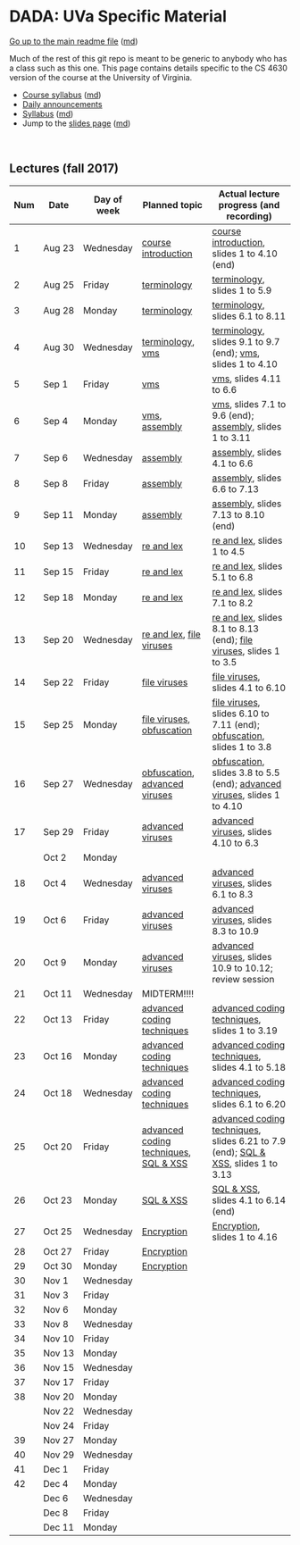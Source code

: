 DADA: UVa Specific Material
===========================

[Go up to the main readme file](../readme.html) ([md](../readme.md))

Much of the rest of this git repo is meant to be generic to anybody
who has a class such as this one.  This page contains details specific
to the CS 4630 version of the course at the University of Virginia.

- [Course syllabus][1] ([md][2])
- [Daily announcements][4]
- [Syllabus][5] ([md][6])
- Jump to the [slides page](../slides/index.html) ([md](../slides/index.md))

&nbsp;  

Lectures (fall 2017)
--------------------

| Num | Date        | Day of week | Planned topic |Actual lecture progress (and recording) | 
|---|-----|------|---------------|------------------|
| 1   | Aug&nbsp;23 | Wednesday   | [course introduction][101] | [course introduction][101], slides 1 to 4.10 (end) |
| 2   | Aug&nbsp;25 | Friday      | [terminology][102] | [terminology][102], slides 1 to 5.9 |
| 3   | Aug&nbsp;28 | Monday      | [terminology][102] | [terminology][102], slides 6.1 to 8.11 |
| 4   | Aug&nbsp;30 | Wednesday   | [terminology][102], [vms][103] | [terminology][102], slides 9.1 to 9.7 (end); [vms][103], slides 1 to 4.10 |
| 5   | Sep&nbsp;1  | Friday      | [vms][103]    | [vms][103], slides 4.11 to 6.6 |
| 6   | Sep&nbsp;4  | Monday      | [vms][103], [assembly][104] | [vms][103], slides 7.1 to 9.6 (end); [assembly][104], slides 1 to 3.11 |
| 7   | Sep&nbsp;6  | Wednesday   | [assembly][104] | [assembly][104], slides 4.1 to 6.6 |
| 8   | Sep&nbsp;8  | Friday      | [assembly][104] | [assembly][104], slides 6.6 to 7.13 |
| 9   | Sep&nbsp;11 | Monday      | [assembly][104] | [assembly][104], slides 7.13 to 8.10 (end) |
| 10  | Sep&nbsp;13 | Wednesday   | [re and lex][105] | [re and lex][105], slides 1 to 4.5 |
| 11  | Sep&nbsp;15 | Friday      | [re and lex][105] | [re and lex][105], slides 5.1 to 6.8 |
| 12  | Sep&nbsp;18 | Monday      | [re and lex][105] | [re and lex][105], slides 7.1 to 8.2 |
| 13  | Sep&nbsp;20 | Wednesday   | [re and lex][105], [file viruses][106] | [re and lex][105], slides 8.1 to 8.13 (end); [file viruses][106], slides 1 to 3.5 |
| 14  | Sep&nbsp;22 | Friday      | [file viruses][106] | [file viruses][106], slides 4.1 to 6.10 |
| 15  | Sep&nbsp;25 | Monday      | [file viruses][106], [obfuscation][107] | [file viruses][106], slides 6.10 to 7.11 (end); [obfuscation][107], slides 1 to 3.8 |
| 16  | Sep&nbsp;27 | Wednesday   | [obfuscation][107], [advanced viruses][108] | [obfuscation][107], slides 3.8 to 5.5 (end); [advanced viruses][108], slides 1 to 4.10 |
| 17  | Sep&nbsp;29 | Friday      | [advanced viruses][108] | [advanced viruses][108], slides 4.10 to 6.3 |
|     | Oct&nbsp;2  | Monday      |               |               |
| 18  | Oct&nbsp;4  | Wednesday   | [advanced viruses][108] | [advanced viruses][108], slides 6.1 to 8.3 |
| 19  | Oct&nbsp;6  | Friday      | [advanced viruses][108] | [advanced viruses][108], slides 8.3 to 10.9 |
| 20  | Oct&nbsp;9  | Monday      | [advanced viruses][108] | [advanced viruses][108], slides 10.9 to 10.12; review session |
| 21  | Oct&nbsp;11 | Wednesday   | MIDTERM!!!! | |
| 22  | Oct&nbsp;13 | Friday      | [advanced coding techniques][109] | [advanced coding techniques][109], slides 1 to 3.19 |
| 23  | Oct&nbsp;16 | Monday      | [advanced coding techniques][109] | [advanced coding techniques][109], slides 4.1 to 5.18 |
| 24  | Oct&nbsp;18 | Wednesday   | [advanced coding techniques][109] | [advanced coding techniques][109], slides 6.1 to 6.20 |
| 25  | Oct&nbsp;20 | Friday      | [advanced coding techniques][109], [SQL & XSS][110] | [advanced coding techniques][109], slides 6.21 to 7.9 (end); [SQL & XSS][110], slides 1 to 3.13 |
| 26  | Oct&nbsp;23 | Monday      | [SQL & XSS][110] | [SQL & XSS][110], slides 4.1 to 6.14 (end) |
| 27  | Oct&nbsp;25 | Wednesday   | [Encryption][111] | [Encryption][111], slides 1 to 4.16 |
| 28  | Oct&nbsp;27 | Friday      | [Encryption][111] |                 |
| 29  | Oct&nbsp;30 | Monday      | [Encryption][111] |                 |
| 30  | Nov&nbsp;1  | Wednesday   |               |               |
| 31  | Nov&nbsp;3  | Friday      |               |               |
| 32  | Nov&nbsp;6  | Monday      |               |               |
| 33  | Nov&nbsp;8  | Wednesday   |               |               |
| 34  | Nov&nbsp;10 | Friday      |               |               |
| 35  | Nov&nbsp;13 | Monday      |               |               |
| 36  | Nov&nbsp;15 | Wednesday   |               |               |
| 37  | Nov&nbsp;17 | Friday      |               |               |
| 38  | Nov&nbsp;20 | Monday      |               |               |
|     | Nov&nbsp;22 | Wednesday   |               |               |
|     | Nov&nbsp;24 | Friday      |               |               |
| 39  | Nov&nbsp;27 | Monday      |               |               |
| 40  | Nov&nbsp;29 | Wednesday   |               |               |
| 41  | Dec&nbsp;1  | Friday      |               |               |
| 42  | Dec&nbsp;4  | Monday      |               |               |
|     | Dec&nbsp;6  | Wednesday   |               |               |
|     | Dec&nbsp;8  | Friday      |               |               |
|     | Dec&nbsp;11 | Monday      |               |               |


[1]: syllabus.html
[2]: syllabus.md
[3]: course-introduction-fall.html#/
[4]: daily-announcements.html#/
[5]: syllabus.html
[6]: syllabus.md

[101]: ../slides/01-intro.html#/
[102]: ../slides/02-terminology.html#/
[103]: ../slides/03-vms.html#/
[104]: ../slides/04-assembly.html#/
[105]: ../slides/05-re-and-lex.html#/
[106]: ../slides/06-file-viruses.html#/
[107]: ../slides/07-obfuscations.html#/
[108]: ../slides/08-advanced-viruses.html#/
[109]: ../slides/09-adv-code-tech.html#/
[110]: ../slides/10-sql-and-xss.html#/
[111]: ../slides/11-encryption.html#/
